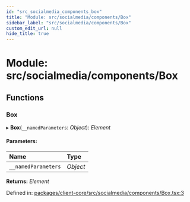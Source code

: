 ```yaml
---
id: "src_socialmedia_components_box"
title: "Module: src/socialmedia/components/Box"
sidebar_label: "src/socialmedia/components/Box"
custom_edit_url: null
hide_title: true
---
```


# Module: src/socialmedia/components/Box

## Functions

### Box

▸ **Box**(`__namedParameters`: *Object*): *Element*

#### Parameters:

Name | Type |
:------ | :------ |
`__namedParameters` | *Object* |

**Returns:** *Element*

Defined in: [packages/client-core/src/socialmedia/components/Box.tsx:3](https://github.com/xr3ngine/xr3ngine/blob/716a06460/packages/client-core/src/socialmedia/components/Box.tsx#L3)
